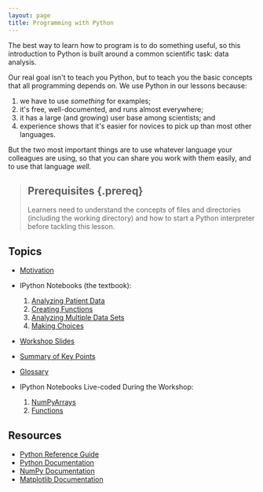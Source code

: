 ```yaml
---
layout: page
title: Programming with Python
---
```

The best way to learn how to program is to do something useful,
so this introduction to Python is built around a common scientific task:
data analysis.

Our real goal isn't to teach you Python,
but to teach you the basic concepts that all programming depends on.
We use Python in our lessons because:

1.  we have to use *something* for examples;
2.  it's free, well-documented, and runs almost everywhere;
3.  it has a large (and growing) user base among scientists; and
4.  experience shows that it's easier for novices to pick up than most other languages.

But the two most important things are
to use whatever language your colleagues are using,
so that you can share you work with them easily,
and to use that language *well*.

> ## Prerequisites {.prereq}
>
> Learners need to understand the concepts of files and directories
> (including the working directory) and how to start a Python
> interpreter before tackling this lesson.


## Topics

* [Motivation](motivation.html)

* IPython Notebooks (the textbook):

    1.  [Analyzing Patient Data](http://nbviewer.ipython.org/github/douglatornell/python-inflammation-2015-04-30-sfu/blob/gh-pages/01-numpy.ipynb)
    2.  [Creating Functions](http://nbviewer.ipython.org/github/douglatornell/python-inflammation-2015-04-30-sfu/blob/gh-pages/02-func.ipynb)
    3.  [Analyzing Multiple Data Sets](http://nbviewer.ipython.org/github/douglatornell/python-inflammation-2015-04-30-sfu/blob/gh-pages/03-loop.ipynb)
    4.  [Making Choices](http://nbviewer.ipython.org/github/douglatornell/python-inflammation-2015-04-30-sfu/blob/gh-pages/04-cond.ipynb)

* [Workshop Slides](workshop-slides.html)

* [Summary of Key Points](key-points.html)

* [Glossary](gloss.html)

* IPython Notebooks Live-coded During the Workshop:

    1. [NumPyArrays](http://nbviewer.ipython.org/github/douglatornell/python-inflammation-2015-04-30-sfu/blob/gh-pages/NumPyArrays.ipynb)
    2. [Functions](http://nbviewer.ipython.org/github/douglatornell/python-inflammation-2015-04-30-sfu/blob/gh-pages/Functions.ipynb)


## Resources

* [Python Reference Guide](python-ref-guide.html)
* [Python Documentation](https://docs.python.org/2.7/)
* [NumPy Documentation](http://docs.scipy.org/doc/numpy/reference/index.html)
* [Matplotlib Documentation](http://matplotlib.org/contents.html)
